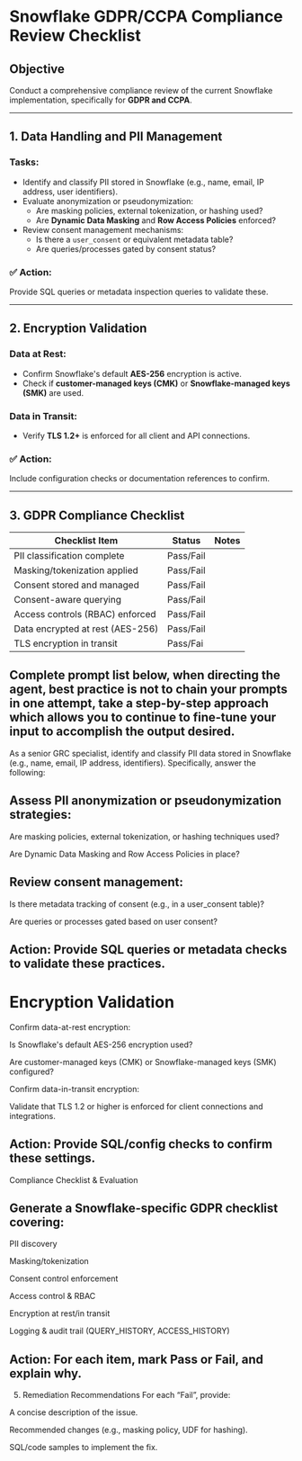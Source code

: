
# Snowflake GDPR/CCPA Compliance Review Checklist

## Objective
Conduct a comprehensive compliance review of the current Snowflake implementation, specifically for **GDPR and CCPA**.

---

## 1. Data Handling and PII Management

### Tasks:
- Identify and classify PII stored in Snowflake (e.g., name, email, IP address, user identifiers).
- Evaluate anonymization or pseudonymization:
  - Are masking policies, external tokenization, or hashing used?
  - Are **Dynamic Data Masking** and **Row Access Policies** enforced?
- Review consent management mechanisms:
  - Is there a `user_consent` or equivalent metadata table?
  - Are queries/processes gated by consent status?

### ✅ Action:
Provide SQL queries or metadata inspection queries to validate these.

---

## 2. Encryption Validation

### Data at Rest:
- Confirm Snowflake's default **AES-256** encryption is active.
- Check if **customer-managed keys (CMK)** or **Snowflake-managed keys (SMK)** are used.

### Data in Transit:
- Verify **TLS 1.2+** is enforced for all client and API connections.

### ✅ Action:
Include configuration checks or documentation references to confirm.

---

## 3. GDPR Compliance Checklist

| Checklist Item | Status | Notes |
|----------------|--------|-------|
| PII classification complete | Pass/Fail |  |
| Masking/tokenization applied | Pass/Fail |  |
| Consent stored and managed | Pass/Fail |  |
| Consent-aware querying | Pass/Fail |  |
| Access controls (RBAC) enforced | Pass/Fail |  |
| Data encrypted at rest (AES-256) | Pass/Fail |  |
| TLS encryption in transit | Pass/Fai

## Complete prompt list below, when directing the agent, best practice is not to chain your prompts in one attempt, take a step-by-step approach which allows you to continue to fine-tune your input to accomplish the output desired.

As a senior GRC specialist, identify and classify PII data stored in Snowflake (e.g., name, email, IP address, identifiers). Specifically, answer the following:

## Assess PII anonymization or pseudonymization strategies:

Are masking policies, external tokenization, or hashing techniques used?

Are Dynamic Data Masking and Row Access Policies in place?

## Review consent management:

Is there metadata tracking of consent (e.g., in a user_consent table)?

Are queries or processes gated based on user consent?

## Action: Provide SQL queries or metadata checks to validate these practices.

# Encryption Validation

Confirm data-at-rest encryption:

Is Snowflake's default AES-256 encryption used?

Are customer-managed keys (CMK) or Snowflake-managed keys (SMK) configured?

Confirm data-in-transit encryption:

Validate that TLS 1.2 or higher is enforced for client connections and integrations.

## Action: Provide SQL/config checks to confirm these settings.

Compliance Checklist & Evaluation

## Generate a Snowflake-specific GDPR checklist covering:

PII discovery

Masking/tokenization

Consent control enforcement

Access control & RBAC

Encryption at rest/in transit

Logging & audit trail (QUERY_HISTORY, ACCESS_HISTORY)

## Action: For each item, mark Pass or Fail, and explain why.

5. Remediation Recommendations
For each “Fail”, provide:

A concise description of the issue.

Recommended changes (e.g., masking policy, UDF for hashing).

SQL/code samples to implement the fix.
